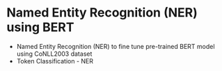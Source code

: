 # Named Entity Recognition (NER) using BERT
* Named Entity Recognition (NER) to fine tune pre-trained BERT model using CoNLL2003 dataset 
* Token Classification - NER
